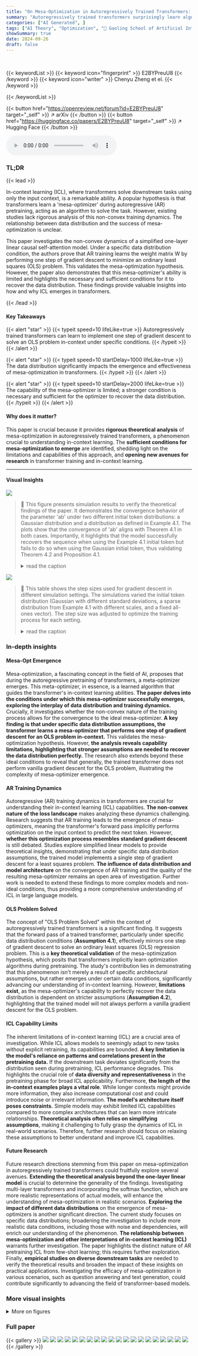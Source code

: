```yaml
---
title: "On Mesa-Optimization in Autoregressively Trained Transformers: Emergence and Capability"
summary: "Autoregressively trained transformers surprisingly learn algorithms during pretraining, enabling in-context learning; this paper reveals when and why this 'mesa-optimization' happens."
categories: ["AI Generated", ]
tags: ["AI Theory", "Optimization", "🏢 Gaoling School of Artificial Intelligence, Renmin University of China",]
showSummary: true
date: 2024-09-26
draft: false
---
```


<br>

{{< keywordList >}}
{{< keyword icon="fingerprint" >}} E2BYPreuU8 {{< /keyword >}}
{{< keyword icon="writer" >}} Chenyu Zheng et el. {{< /keyword >}}
 
{{< /keywordList >}}

{{< button href="https://openreview.net/forum?id=E2BYPreuU8" target="_self" >}}
↗ arXiv
{{< /button >}}
{{< button href="https://huggingface.co/papers/E2BYPreuU8" target="_self" >}}
↗ Hugging Face
{{< /button >}}



<audio controls>
    <source src="https://ai-paper-reviewer.com/E2BYPreuU8/podcast.wav" type="audio/wav">
    Your browser does not support the audio element.
</audio>


### TL;DR


{{< lead >}}

In-context learning (ICL), where transformers solve downstream tasks using only the input context, is a remarkable ability.  A popular hypothesis is that transformers learn a 'mesa-optimizer' during autoregressive (AR) pretraining, acting as an algorithm to solve the task. However, existing studies lack rigorous analysis of this non-convex training dynamics.  The relationship between data distribution and the success of mesa-optimization is unclear.

This paper investigates the non-convex dynamics of a simplified one-layer linear causal self-attention model. Under a specific data distribution condition, the authors prove that AR training learns the weight matrix W by performing one step of gradient descent to minimize an ordinary least squares (OLS) problem.  This validates the mesa-optimization hypothesis.  However, the paper also demonstrates that this mesa-optimizer's ability is limited and highlights the necessary and sufficient conditions for it to recover the data distribution.  These findings provide valuable insights into how and why ICL emerges in transformers.

{{< /lead >}}


#### Key Takeaways

{{< alert "star" >}}
{{< typeit speed=10 lifeLike=true >}} Autoregressively trained transformers can learn to implement one step of gradient descent to solve an OLS problem in-context under specific conditions. {{< /typeit >}}
{{< /alert >}}

{{< alert "star" >}}
{{< typeit speed=10 startDelay=1000 lifeLike=true >}} The data distribution significantly impacts the emergence and effectiveness of mesa-optimization in transformers.  {{< /typeit >}}
{{< /alert >}}

{{< alert "star" >}}
{{< typeit speed=10 startDelay=2000 lifeLike=true >}} The capability of the mesa-optimizer is limited; a stronger condition is necessary and sufficient for the optimizer to recover the data distribution. {{< /typeit >}}
{{< /alert >}}

#### Why does it matter?
This paper is crucial because it provides **rigorous theoretical analysis** of mesa-optimization in autoregressively trained transformers, a phenomenon crucial to understanding in-context learning.  The **sufficient conditions for mesa-optimization to emerge** are identified, shedding light on the limitations and capabilities of this approach, and **opening new avenues for research** in transformer training and in-context learning.

------
#### Visual Insights



![](https://ai-paper-reviewer.com/E2BYPreuU8/figures_9_1.jpg)

> 🔼 This figure presents simulation results to verify the theoretical findings of the paper.  It demonstrates the convergence behavior of the parameter 'ab' under two different initial token distributions: a Gaussian distribution and a distribution as defined in Example 4.1.  The plots show that the convergence of 'ab' aligns with Theorem 4.1 in both cases.  Importantly, it highlights that the model successfully recovers the sequence when using the Example 4.1 initial token but fails to do so when using the Gaussian initial token, thus validating Theorem 4.2 and Proposition 4.1.
> <details>
> <summary>read the caption</summary>
> Figure 1: Simulations results on Gaussian and Example 4.1 show that the convergence of ab satisfies Theorem 4.1. In addition, the trained transformer can recover the sequence with the initial token from Example 4.1, but fails to recover the Gaussian initial token, which verifies Theorem 4.2 and Proposition 4.1, respectively.
> </details>





![](https://ai-paper-reviewer.com/E2BYPreuU8/tables_35_1.jpg)

> 🔼 This table shows the step sizes used for gradient descent in different simulation settings.  The simulations varied the initial token distribution (Gaussian with different standard deviations,  a sparse distribution from Example 4.1 with different scales, and a fixed all-ones vector). The step size was adjusted to optimize the training process for each setting.
> <details>
> <summary>read the caption</summary>
> Table 1: Step size in different simulations.
> </details>





### In-depth insights


#### Mesa-Opt Emergence
Mesa-optimization, a fascinating concept in the field of AI, proposes that during the autoregressive pretraining of transformers, a meta-optimizer emerges.  This meta-optimizer, in essence, is a learned algorithm that guides the transformer's in-context learning abilities.  **The paper delves into the conditions under which this mesa-optimizer successfully emerges, exploring the interplay of data distribution and training dynamics.**  Crucially, it investigates whether the non-convex nature of the training process allows for the convergence to the ideal mesa-optimizer.  **A key finding is that under specific data distribution assumptions, the transformer learns a mesa-optimizer that performs one step of gradient descent for an OLS problem in-context.** This validates the mesa-optimization hypothesis.  However, **the analysis reveals capability limitations, highlighting that stronger assumptions are needed to recover the data distribution perfectly.**  The research also extends beyond these ideal conditions to reveal that generally, the trained transformer does not perform vanilla gradient descent for the OLS problem, illustrating the complexity of mesa-optimizer emergence.

#### AR Training Dynamics
Autoregressive (AR) training dynamics in transformers are crucial for understanding their in-context learning (ICL) capabilities.  **The non-convex nature of the loss landscape** makes analyzing these dynamics challenging. Research suggests that AR training leads to the emergence of mesa-optimizers, meaning the transformer's forward pass implicitly performs optimization on the input context to predict the next token.  However, **whether this optimization process resembles standard gradient descent** is still debated.  Studies explore simplified linear models to provide theoretical insights, demonstrating that under specific data distribution assumptions, the trained model implements a single step of gradient descent for a least squares problem.  **The influence of data distribution and model architecture** on the convergence of AR training and the quality of the resulting mesa-optimizer remains an open area of investigation.  Further work is needed to extend these findings to more complex models and non-ideal conditions, thus providing a more comprehensive understanding of ICL in large language models.

#### OLS Problem Solved
The concept of "OLS Problem Solved" within the context of autoregressively trained transformers is a significant finding.  It suggests that the forward pass of a trained transformer, particularly under specific data distribution conditions (**Assumption 4.1**), effectively mirrors one step of gradient descent to solve an ordinary least squares (OLS) regression problem.  This is a **key theoretical validation** of the mesa-optimization hypothesis, which posits that transformers implicitly learn optimization algorithms during pretraining. The study's contribution lies in demonstrating that this phenomenon isn't merely a result of specific architectural assumptions, but rather emerges under certain data conditions, significantly advancing our understanding of in-context learning. However, **limitations exist**, as the mesa-optimizer's capability to perfectly recover the data distribution is dependent on stricter assumptions (**Assumption 4.2**), highlighting that the trained model will not always perform a vanilla gradient descent for the OLS problem.

#### ICL Capability Limits
The inherent limitations of in-context learning (ICL) are a crucial area of investigation.  While ICL allows models to seemingly adapt to new tasks without explicit retraining, its capabilities are bounded.  **A key limitation is the model's reliance on patterns and correlations present in the pretraining data.**  If the downstream task deviates significantly from the distribution seen during pretraining, ICL performance degrades. This highlights the crucial role of **data diversity and representativeness** in the pretraining phase for broad ICL applicability.  Furthermore, **the length of the in-context examples plays a vital role**.  While longer contexts might provide more information, they also increase computational cost and could introduce noise or irrelevant information. **The model's architecture itself poses constraints.**  Simple models may exhibit limited ICL capabilities compared to more complex architectures that can learn more intricate relationships.  **Theoretical analysis often relies on simplifying assumptions**, making it challenging to fully grasp the dynamics of ICL in real-world scenarios. Therefore, further research should focus on relaxing these assumptions to better understand and improve ICL capabilities.

#### Future Research
Future research directions stemming from this paper on mesa-optimization in autoregressively trained transformers could fruitfully explore several avenues.  **Extending the theoretical analysis beyond the one-layer linear model** is crucial to determine the generality of the findings. Investigating multi-layer transformers and incorporating the softmax function, which are more realistic representations of actual models, will enhance the understanding of mesa-optimization in realistic scenarios.  **Exploring the impact of different data distributions** on the emergence of mesa-optimizers is another significant direction. The current study focuses on specific data distributions; broadening the investigation to include more realistic data conditions, including those with noise and dependencies, will enrich our understanding of the phenomenon.  **The relationship between mesa-optimization and other interpretations of in-context learning (ICL)** warrants further investigation. The paper highlights the distinct nature of AR pretraining ICL from few-shot learning; this requires further exploration.  Finally, **empirical studies on diverse downstream tasks** are needed to verify the theoretical results and broaden the impact of these insights on practical applications.  Investigating the efficacy of mesa-optimization in various scenarios, such as question answering and text generation, could contribute significantly to advancing the field of transformer-based models.


### More visual insights

<details>
<summary>More on figures
</summary>


![](https://ai-paper-reviewer.com/E2BYPreuU8/figures_36_1.jpg)

> 🔼 This figure presents simulation results that validate the theoretical findings of the paper.  The plots show the dynamics of the product 'ab' (a parameter related to the trained transformer's learning process) during the training process for different initial conditions.  The results for two scenarios are depicted:  1. **Gaussian Initial Token:** The initial token is sampled from a Gaussian distribution. This demonstrates the convergence behavior according to Theorem 4.1 and illustrates the limitations described in Proposition 4.1 showing that the trained model fails to learn the true distribution. 2. **Sparse Initial Token (Example 4.1):** The initial token is sampled from a distribution defined in Example 4.1 in the paper. This condition leads to the convergence to the true distribution, highlighting a sufficient condition for mesa-optimization to emerge successfully.
> <details>
> <summary>read the caption</summary>
> Figure 1: Simulations results on Gaussian and Example 4.1 show that the convergence of ab satisfies Theorem 4.1. In addition, the trained transformer can recover the sequence with the initial token from Example 4.1, but fails to recover the Gaussian initial token, which verifies Theorem 4.2 and Proposition 4.1, respectively.
> </details>



![](https://ai-paper-reviewer.com/E2BYPreuU8/figures_37_1.jpg)

> 🔼 This figure presents simulation results that validate the theoretical findings of the paper.  The plots show the convergence of the product 'ab' (a parameter from the linear transformer model) under different initializations and data distributions.  The key observation is that the model's performance is dependent on the data distribution, specifically verifying Theorem 4.1, 4.2 and Proposition 4.1 which describe when and how well the transformer learns to minimize an OLS problem.
> <details>
> <summary>read the caption</summary>
> Figure 1: Simulations results on Gaussian and Example 4.1 show that the convergence of ab satisfies Theorem 4.1. In addition, the trained transformer can recover the sequence with the initial token from Example 4.1, but fails to recover the Gaussian initial token, which verifies Theorem 4.2 and Proposition 4.1, respectively.
> </details>



![](https://ai-paper-reviewer.com/E2BYPreuU8/figures_38_1.jpg)

> 🔼 This figure displays heatmaps of the matrices WKQ and WPV obtained after training a one-layer linear transformer with a full-one initial token. Different diagonal initializations (ao, bo) were used: (0.1, 0.1), (0.5, 1.5), and (2, 2).  The heatmaps visualize the values of the matrices, highlighting the diagonal structure emphasized by the diagonal initialization strategy (Assumption 3.1). The highlighted (red) blocks in the matrices are those relevant to the next-token prediction task (ŷt).  The dynamics of ab (the product of diagonal elements of WPV and WKQ) over the epochs are also presented, showing its convergence to a certain value based on the specific initialization.
> <details>
> <summary>read the caption</summary>
> Figure 7: WKQ and WPV of full-one start points with different diagonal initialization. The read blocks in Assumption 3.1 are presented, which are related to the final prediction.
> </details>



![](https://ai-paper-reviewer.com/E2BYPreuU8/figures_39_1.jpg)

> 🔼 This figure displays simulation results that verify the theoretical findings of the paper. It demonstrates the convergence behavior of the parameters (WKQ and WPV) under different variance (σω) of Gaussian initialization.  The results show that even with varied Gaussian initialization, the key parameters maintain a strong diagonal structure, aligning with the theoretical prediction. This suggests robustness to the initialization method and the convergence to the mesa-optimizer hypothesis.
> <details>
> <summary>read the caption</summary>
> Figure 5: Results of Gaussian start point (σ = 1) and standard Gaussian initialization with different variance σω. The read blocks in Assumption 3.1 are presented, which are related to the final prediction. The parameter matrices retain the same strong diagonal structure and test performance as those of the diagonal initialization.
> </details>



![](https://ai-paper-reviewer.com/E2BYPreuU8/figures_40_1.jpg)

> 🔼 This figure visualizes the results of experiments using Gaussian start points (σ = 1) with standard Gaussian initialization, but varying the variance (σω).  It shows the learned matrices WKQ and WPV for different values of σω.  The key observation is that despite the change in variance, the resulting matrices maintain a strong diagonal structure, similar to the results obtained with diagonal initialization. This supports the paper's claim that the diagonal structure is a significant factor in the model's behavior and that this behavior is relatively robust to changes in the initialization.
> <details>
> <summary>read the caption</summary>
> Figure 5: Results of Gaussian start point (σ = 1) and standard Gaussian initialization with different variances σω. The read blocks in Assumption 3.1 are presented, which are related to the final prediction. The parameter matrices retain the same strong diagonal structure and test performance as those of the diagonal initialization.
> </details>



![](https://ai-paper-reviewer.com/E2BYPreuU8/figures_41_1.jpg)

> 🔼 This figure visualizes the learned weight matrices WKQ and WPV of a one-layer linear transformer with a full-one initial token under different diagonal initializations. The color intensity in the heatmap represents the magnitude of the weights. The red blocks highlight the parameters that are directly related to the next-token prediction, as specified in Assumption 3.1 of the paper.  The figure demonstrates how the weight matrices evolve during training with different starting points, providing insights into the impact of initialization on model learning.  The patterns in the matrices can be related to the overall mesa-optimization behavior discussed in the paper. 
> <details>
> <summary>read the caption</summary>
> Figure 7: WKQ and WPV of full-one start points with different diagonal initialization. The red blocks in Assumption 3.1 are presented, which are related to the final prediction.
> </details>



</details>






### Full paper

{{< gallery >}}
<img src="https://ai-paper-reviewer.com/E2BYPreuU8/1.png" class="grid-w50 md:grid-w33 xl:grid-w25" />
<img src="https://ai-paper-reviewer.com/E2BYPreuU8/2.png" class="grid-w50 md:grid-w33 xl:grid-w25" />
<img src="https://ai-paper-reviewer.com/E2BYPreuU8/3.png" class="grid-w50 md:grid-w33 xl:grid-w25" />
<img src="https://ai-paper-reviewer.com/E2BYPreuU8/4.png" class="grid-w50 md:grid-w33 xl:grid-w25" />
<img src="https://ai-paper-reviewer.com/E2BYPreuU8/5.png" class="grid-w50 md:grid-w33 xl:grid-w25" />
<img src="https://ai-paper-reviewer.com/E2BYPreuU8/6.png" class="grid-w50 md:grid-w33 xl:grid-w25" />
<img src="https://ai-paper-reviewer.com/E2BYPreuU8/7.png" class="grid-w50 md:grid-w33 xl:grid-w25" />
<img src="https://ai-paper-reviewer.com/E2BYPreuU8/8.png" class="grid-w50 md:grid-w33 xl:grid-w25" />
<img src="https://ai-paper-reviewer.com/E2BYPreuU8/9.png" class="grid-w50 md:grid-w33 xl:grid-w25" />
<img src="https://ai-paper-reviewer.com/E2BYPreuU8/10.png" class="grid-w50 md:grid-w33 xl:grid-w25" />
<img src="https://ai-paper-reviewer.com/E2BYPreuU8/11.png" class="grid-w50 md:grid-w33 xl:grid-w25" />
<img src="https://ai-paper-reviewer.com/E2BYPreuU8/12.png" class="grid-w50 md:grid-w33 xl:grid-w25" />
<img src="https://ai-paper-reviewer.com/E2BYPreuU8/13.png" class="grid-w50 md:grid-w33 xl:grid-w25" />
<img src="https://ai-paper-reviewer.com/E2BYPreuU8/14.png" class="grid-w50 md:grid-w33 xl:grid-w25" />
<img src="https://ai-paper-reviewer.com/E2BYPreuU8/15.png" class="grid-w50 md:grid-w33 xl:grid-w25" />
<img src="https://ai-paper-reviewer.com/E2BYPreuU8/16.png" class="grid-w50 md:grid-w33 xl:grid-w25" />
<img src="https://ai-paper-reviewer.com/E2BYPreuU8/17.png" class="grid-w50 md:grid-w33 xl:grid-w25" />
<img src="https://ai-paper-reviewer.com/E2BYPreuU8/18.png" class="grid-w50 md:grid-w33 xl:grid-w25" />
<img src="https://ai-paper-reviewer.com/E2BYPreuU8/19.png" class="grid-w50 md:grid-w33 xl:grid-w25" />
<img src="https://ai-paper-reviewer.com/E2BYPreuU8/20.png" class="grid-w50 md:grid-w33 xl:grid-w25" />
{{< /gallery >}}